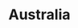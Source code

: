 ---
title: "Australia"
hashtag: australia
tags:
  - Countries I have visited
  - Country
  - Australian
---